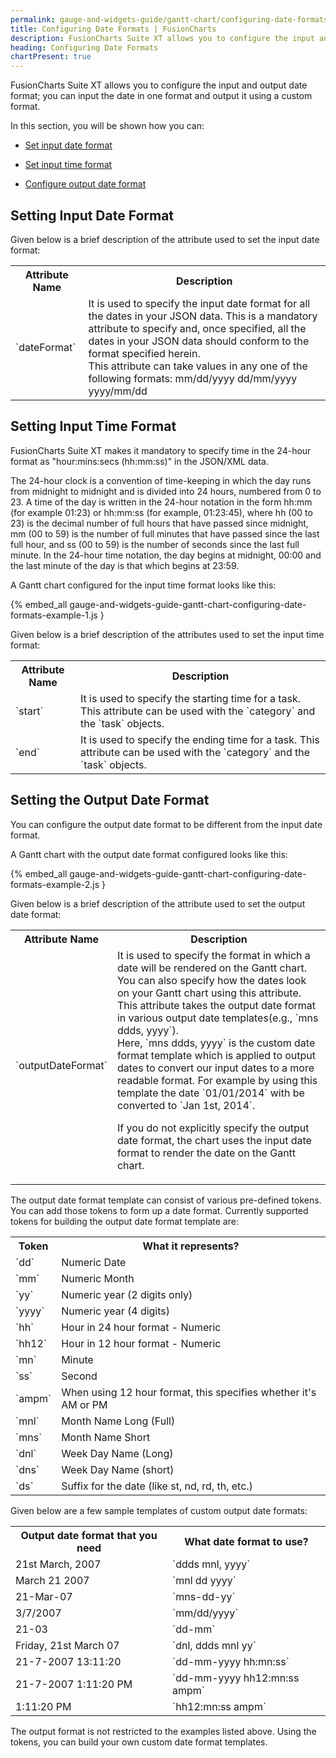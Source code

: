 ```yaml
---
permalink: gauge-and-widgets-guide/gantt-chart/configuring-date-formats.html
title: Configuring Date Formats | FusionCharts
description: FusionCharts Suite XT allows you to configure the input and output date format; you can input the date in one format and output it using a custom format.
heading: Configuring Date Formats
chartPresent: true
---
```


FusionCharts Suite XT allows you to configure the input and output date format; you can input the date in one format and output it using a custom format.

In this section, you will be shown how you can:

* <a href="{{ site.baseurl }}gauge-and-widgets-guide/gantt-chart/configuring-date-formats.html#setting-input-date-format">Set input date format</a>

* <a href="{{ site.baseurl }}gauge-and-widgets-guide/gantt-chart/configuring-date-formats.html#setting-input-time-format">Set input time format</a>

* <a href="{{ site.baseurl }}gauge-and-widgets-guide/gantt-chart/configuring-date-formats.html#setting-the-output-date-format">Configure output date format</a>

## Setting Input Date Format

Given below is a brief description of the attribute used to set the input date format:

<table>
  <tr>
    <th>Attribute Name</th>
    <th>Description</th>
  </tr>
  <tr>
    <td>`dateFormat`</td>
    <td>It is used to specify the input date format for all the dates in your JSON data. This is a mandatory attribute to specify and, once specified, all the dates in your JSON data should conform to the format specified herein.<br/>
    This attribute can take values in any one of the following formats:
    mm/dd/yyyy
    dd/mm/yyyy
    yyyy/mm/dd</td>
  </tr>
</table>


## Setting Input Time Format

FusionCharts Suite XT makes it mandatory to specify time in the 24-hour format as "hour:mins:secs (hh:mm:ss)" in the JSON/XML data.

The 24-hour clock is a convention of time-keeping in which the day runs from midnight to midnight and is divided into 24 hours, numbered from 0 to 23. A time of the day is written in the 24-hour notation in the form hh:mm (for example 01:23) or hh:mm:ss (for example, 01:23:45), where hh (00 to 23) is the decimal number of full hours that have passed since midnight, mm (00 to 59) is the number of full minutes that have passed since the last full hour, and ss (00 to 59) is the number of seconds since the last full minute. In the 24-hour time notation, the day begins at midnight, 00:00 and the last minute of the day is that which begins at 23:59.

A Gantt chart configured for the input time format looks like this:

{% embed_all gauge-and-widgets-guide-gantt-chart-configuring-date-formats-example-1.js }

Given below is a brief description of the attributes used to set the input time format:

<table>
  <tr>
    <th>Attribute Name</th>
    <th>Description</th>
  </tr>
  <tr>
    <td>`start`</td>
    <td>It is used to specify the starting time for a task. This attribute can be used with the `category` and the `task` objects.</td>
  </tr>
  <tr>
    <td>`end`</td>
    <td>It is used to specify the ending time for a task. This attribute can be used with the `category` and the `task` objects.</td>
  </tr>
</table>


## Setting the Output Date Format

You can configure the output date format to be different from the input date format.

A Gantt chart with the output date format configured looks like this:

{% embed_all gauge-and-widgets-guide-gantt-chart-configuring-date-formats-example-2.js }

Given below is a brief description of the attribute used to set the output date format:

<table>
  <tr>
    <th>Attribute Name</th>
    <th>Description</th>
  </tr>
  <tr>
    <td>`outputDateFormat`</td>
    <td>It is used to specify the format in which a date will be rendered on the Gantt chart. You can also specify how the dates look on your Gantt chart using this attribute. This attribute takes the output date format in various output date templates(e.g., `mns ddds, yyyy`).<br/>
    Here, `mns ddds, yyyy` is the custom date format template which is applied to output dates to convert our input dates to a more readable format. For example by using this template the date `01/01/2014` with be converted to `Jan 1st, 2014`.

<p class="text-info"> If you do not explicitly specify the output date format, the chart uses the input date format to render the date on the Gantt chart.</p></td>
  </tr>
</table>


The output date format template can consist of various pre-defined tokens. You can add those tokens to form up a date format. Currently supported tokens for building the output date format template are:

<table>
  <tr>
    <th>Token</th>
    <th>What it represents?</th>
  </tr>
  <tr>
    <td>`dd`</td>
    <td>Numeric Date</td>
  </tr>
  <tr>
    <td>`mm`</td>
    <td>Numeric Month</td>
  </tr>
  <tr>
    <td>`yy`</td>
    <td>Numeric year (2 digits only) </td>
  </tr>
  <tr>
    <td>`yyyy`</td>
    <td>Numeric year (4 digits) </td>
  </tr>
  <tr>
    <td>`hh`</td>
    <td>Hour in 24 hour format - Numeric </td>
  </tr>
  <tr>
    <td>`hh12`</td>
    <td>Hour in 12 hour format - Numeric </td>
  </tr>
  <tr>
    <td>`mn`</td>
    <td>Minute</td>
  </tr>
  <tr>
    <td>`ss`</td>
    <td>Second</td>
  </tr>
  <tr>
    <td>`ampm`</td>
    <td>When using 12 hour format, this specifies whether it's AM or PM </td>
  </tr>
  <tr>
    <td>`mnl`</td>
    <td>Month Name Long (Full) </td>
  </tr>
  <tr>
    <td>`mns`</td>
    <td>Month Name Short </td>
  </tr>
  <tr>
    <td>`dnl`</td>
    <td>Week Day Name (Long) </td>
  </tr>
  <tr>
    <td>`dns`</td>
    <td>Week Day Name (short) </td>
  </tr>
  <tr>
    <td>`ds`</td>
    <td>Suffix for the date (like st, nd, rd, th, etc.) </td>
  </tr>
</table>


Given below are a few sample templates of custom output date formats:

<table>
  <tr>
    <th>Output date format that you need</th>
    <th>What date format to use? </th>
  </tr>
  <tr>
    <td>21st March, 2007</td>
    <td>`ddds mnl, yyyy`</td>
  </tr>
  <tr>
    <td>March 21 2007</td>
    <td>`mnl dd yyyy`</td>
  </tr>
  <tr>
    <td>21-Mar-07</td>
    <td>`mns-dd-yy`</td>
  </tr>
  <tr>
    <td>3/7/2007</td>
    <td>`mm/dd/yyyy`</td>
  </tr>
  <tr>
    <td>21-03</td>
    <td>`dd-mm`</td>
  </tr>
  <tr>
    <td>Friday, 21st March 07 </td>
    <td>`dnl, ddds mnl yy`</td>
  </tr>
  <tr>
    <td>21-7-2007 13:11:20 </td>
    <td>`dd-mm-yyyy hh:mn:ss`</td>
  </tr>
  <tr>
    <td>21-7-2007 1:11:20 PM</td>
    <td>`dd-mm-yyyy hh12:mn:ss ampm`</td>
  </tr>
  <tr>
    <td>1:11:20 PM</td>
    <td>`hh12:mn:ss ampm`</td>
  </tr>
</table>


<p class="text-info">The output format is not restricted to the examples listed above. Using the tokens, you can build your own custom date format templates.</p>